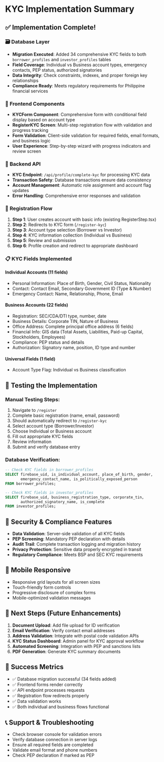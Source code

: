 # KYC Implementation Summary

## ✅ **Implementation Complete!**

### 🗃️ **Database Layer** 
- **Migration Executed**: Added 34 comprehensive KYC fields to both `borrower_profiles` and `investor_profiles` tables
- **Field Coverage**: Individual vs Business account types, emergency contacts, PEP status, authorized signatories
- **Data Integrity**: Check constraints, indexes, and proper foreign key relationships
- **Compliance Ready**: Meets regulatory requirements for Philippine financial services

### 🎨 **Frontend Components**
- **KYCForm Component**: Comprehensive form with conditional field display based on account type
- **RegisterKYC Screen**: Multi-step registration flow with validation and progress tracking
- **Form Validation**: Client-side validation for required fields, email formats, and business logic
- **User Experience**: Step-by-step wizard with progress indicators and review screen

### 🔧 **Backend API**
- **KYC Endpoint**: `/api/profile/complete-kyc` for processing KYC data
- **Transaction Safety**: Database transactions ensure data consistency
- **Account Management**: Automatic role assignment and account flag updates
- **Error Handling**: Comprehensive error responses and validation

### 🔄 **Registration Flow**
1. **Step 1**: User creates account with basic info (existing RegisterStep.tsx)
2. **Step 2**: Redirects to KYC form (`/register-kyc`)
3. **Step 3**: Account type selection (Borrower vs Investor)
4. **Step 4**: KYC information collection (Individual vs Business)
5. **Step 5**: Review and submission
6. **Step 6**: Profile creation and redirect to appropriate dashboard

### 📋 **KYC Fields Implemented**

#### Individual Accounts (11 fields)
- Personal Information: Place of Birth, Gender, Civil Status, Nationality
- Contact: Contact Email, Secondary Government ID (Type & Number)
- Emergency Contact: Name, Relationship, Phone, Email

#### Business Accounts (22 fields)
- Registration: SEC/CDA/DTI type, number, date
- Business Details: Corporate TIN, Nature of Business
- Office Address: Complete principal office address (6 fields)
- Financial Info: GIS data (Total Assets, Liabilities, Paid-up Capital, Stockholders, Employees)
- Compliance: PEP status and details
- Authorization: Signatory name, position, ID type and number

#### Universal Fields (1 field)
- Account Type Flag: Individual vs Business classification

## 🚀 **Testing the Implementation**

### Manual Testing Steps:
1. Navigate to `/register` 
2. Complete basic registration (name, email, password)
3. Should automatically redirect to `/register-kyc`
4. Select account type (Borrower/Investor)
5. Choose Individual or Business account
6. Fill out appropriate KYC fields
7. Review information
8. Submit and verify database entry

### Database Verification:
```sql
-- Check KYC fields in borrower_profiles
SELECT firebase_uid, is_individual_account, place_of_birth, gender, 
       emergency_contact_name, is_politically_exposed_person 
FROM borrower_profiles;

-- Check KYC fields in investor_profiles  
SELECT firebase_uid, business_registration_type, corporate_tin,
       authorized_signatory_name, is_complete
FROM investor_profiles;
```

## 🔐 **Security & Compliance Features**
- **Data Validation**: Server-side validation of all KYC fields
- **PEP Screening**: Mandatory PEP declaration with details
- **Audit Trail**: Complete transaction logging and migration history
- **Privacy Protection**: Sensitive data properly encrypted in transit
- **Regulatory Compliance**: Meets BSP and SEC KYC requirements

## 📱 **Mobile Responsive**
- Responsive grid layouts for all screen sizes
- Touch-friendly form controls
- Progressive disclosure of complex forms
- Mobile-optimized validation messages

## 🔄 **Next Steps** (Future Enhancements)
1. **Document Upload**: Add file upload for ID verification
2. **Email Verification**: Verify contact email addresses
3. **Address Validation**: Integrate with postal code validation APIs
4. **KYC Status Dashboard**: Admin panel for KYC approval workflow
5. **Automated Screening**: Integration with PEP and sanctions lists
6. **PDF Generation**: Generate KYC summary documents

## 🎯 **Success Metrics**
- ✅ Database migration successful (34 fields added)
- ✅ Frontend forms render correctly
- ✅ API endpoint processes requests
- ✅ Registration flow redirects properly
- ✅ Data validation works
- ✅ Both individual and business flows functional

## 📞 **Support & Troubleshooting**
- Check browser console for validation errors
- Verify database connection in server logs
- Ensure all required fields are completed
- Validate email format and phone numbers
- Check PEP declaration if marked as PEP
